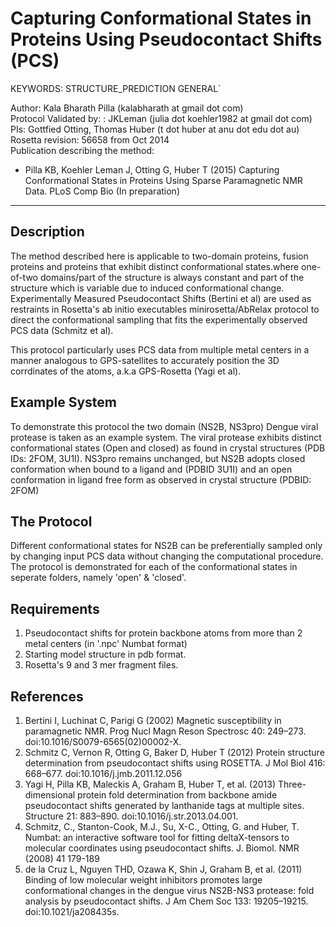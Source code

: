 Capturing Conformational States in Proteins Using Pseudocontact Shifts (PCS)
============================================================================

KEYWORDS: STRUCTURE_PREDICTION GENERAL`

Author: Kala Bharath Pilla (kalabharath at gmail dot com)  
Protocol Validated by: : JKLeman (julia dot koehler1982 at gmail dot com)  
PIs: Gottfied Otting, Thomas Huber (t dot huber at anu dot edu dot au)  
Rosetta revision: 56658 from Oct 2014  
Publication describing the method:

* Pilla KB, Koehler Leman J, Otting G, Huber T (2015) Capturing Conformational 
  States in Proteins Using Sparse Paramagnetic NMR Data. PLoS Comp Bio (In 
  preparation)

---

Description
-----------

The method described here is applicable to two-domain proteins, fusion proteins and proteins that exhibit distinct conformational states.where  one-of-two domains/part of the structure is always constant and part of the structure which is variable due to induced conformational change. Experimentally Measured Pseudocontact Shifts (Bertini et al) are used as restraints in Rosetta's ab initio executables minirosetta/AbRelax protocol to direct the conformational sampling that fits the experimentally observed PCS data (Schmitz et al).

This protocol particularly uses PCS data from multiple metal centers in a manner analogous to GPS-satellites to accurately position the 3D corrdinates of the atoms, a.k.a GPS-Rosetta (Yagi et al).

Example System
--------------

To demonstrate this protocol the two domain (NS2B, NS3pro) Dengue viral protease is taken as an example system. The viral protease exhibits distinct conformational states (Open and closed) as found in crystal structures (PDB IDs: 2FOM, 3U1I). NS3pro remains unchanged, but NS2B adopts closed conformation when bound to a ligand and (PDBID 3U1I) and an open conformation in ligand free form as observed in crystal structure (PDBID: 2FOM)

The Protocol
------------

Different conformational states for NS2B can be preferentially sampled only by changing input PCS data without changing the computational procedure. The protocol is demonstrated for each of the conformational states in seperate folders, namely 'open' & 'closed'.


Requirements
------------

1. Pseudocontact shifts for protein backbone atoms from more than 2 metal centers (in '.npc' Numbat format)
2. Starting model structure in pdb format.
3. Rosetta's 9 and 3 mer fragment files.

References
----------

1. Bertini I, Luchinat C, Parigi G (2002) Magnetic susceptibility in paramagnetic NMR. Prog Nucl Magn Reson Spectrosc 40: 249–273. doi:10.1016/S0079-6565(02)00002-X.
2. Schmitz C, Vernon R, Otting G, Baker D, Huber T (2012) Protein structure determination from pseudocontact shifts using ROSETTA. J Mol Biol 416: 668–677. doi:10.1016/j.jmb.2011.12.056
3. Yagi H, Pilla KB, Maleckis A, Graham B, Huber T, et al. (2013) Three-dimensional protein fold determination from backbone amide pseudocontact shifts generated by lanthanide tags at multiple sites. Structure 21: 883–890. doi:10.1016/j.str.2013.04.001.
4. Schmitz, C., Stanton-Cook, M.J., Su, X-C., Otting, G. and Huber, T. Numbat: an interactive software tool for fitting deltaX-tensors to molecular coordinates using pseudocontact shifts. J. Biomol. NMR (2008) 41 179-189
5. de la Cruz L, Nguyen THD, Ozawa K, Shin J, Graham B, et al. (2011) Binding of low molecular weight inhibitors promotes large conformational changes in the dengue virus NS2B-NS3 protease: fold analysis by pseudocontact shifts. J Am Chem Soc 133: 19205–19215. doi:10.1021/ja208435s.
